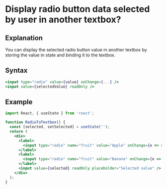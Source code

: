 # Display radio button data selected by user in another textbox?

## Explanation
You can display the selected radio button value in another textbox by storing the value in state and binding it to the textbox.

## Syntax
```jsx
<input type="radio" value={value} onChange={...} />
<input value={selectedValue} readOnly />
```

## Example
```jsx
import React, { useState } from 'react';

function RadioToTextbox() {
  const [selected, setSelected] = useState('');
  return (
    <div>
      <label>
        <input type="radio" name="fruit" value="Apple" onChange={e => setSelected(e.target.value)} /> Apple
      </label>
      <label>
        <input type="radio" name="fruit" value="Banana" onChange={e => setSelected(e.target.value)} /> Banana
      </label>
      <input value={selected} readOnly placeholder="Selected value" />
    </div>
  );
}
``` 